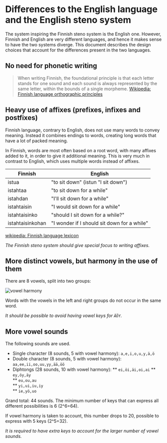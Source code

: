 # Differences to the English language and the English steno system

The system inspiring the Finnish steno system is the English one. However,
Finnish and English are very different languages, and hence it makes sense to
have the two systems diverge. This document describes the design choices that
account for the differences present in the two languages.

## No need for phonetic writing

> When writing Finnish, the foundational principle is that each letter stands for
> one sound and each sound is always represented by the same letter, within the
> bounds of a single morpheme.
[Wikipedia: Finnish language orthographic principles](https://en.wikipedia.org/wiki/Finnish_orthography#Orthographic_principles)

## Heavy use of affixes (prefixes, infixes and postfixes)

Finnish language, contrary to English, does not use many words to convey
meaning. Instead it combines endings to words, creating long words that have a
lot of packed meaning.

In Finnish, words are most often based on a root word, with many affixes added
to it, in order to give it additional meaning. This is very much in contrast to
English, which uses multiple words instead of affixes.

| Finnish          | English                                     |
| ----             | ----                                        |
| istua            | "to sit down" (istun "I sit down")          |
| istahtaa         | "to sit down for a while"                   |
| istahdan         | "I'll sit down for a while"                 |
| istahtaisin      | "I would sit down for a while"              |
| istahtaisinko    | "should I sit down for a while?"            |
| istahtaisinkohan | "I wonder if I should sit down for a while" |

[wikipedia: Finnish language lexicon](https://en.wikipedia.org/wiki/Finnish_language#Lexicon)

*The Finnish steno system should give special focus to writing affixes.*

## More distinct vowels, but harmony in the use of them

There are 8 vowels, split into two groups:

![vowel harmony](https://upload.wikimedia.org/wikipedia/commons/e/e3/Finnish_vowel_harmony_Venn_diagram.svg)

Words with the vowels in the left and right groups do not occur in the same
word. 

*It should be possible to avoid having vowel keys for `ÄÖY`.*

## More vowel sounds

The following sounds are used.

* Single character (8 sounds, 5 with vowel harmony): `a,e,i,o,u,y,ä,ö` 
* Double character (8 sounds, 5 with vowel harmony): `aa,ee,ii,oo,uu,yy,ää,öö` 
* Diphtongs (28 sounds, 10 with vowel harmony):
** `ei,öi,äi,oi,ai`
** `ey,öy,äy`	
** `eu,ou,au`	
** `yi,ui,iu,iy`	
** `ie,yö,uo`	

Grand total: 44 sounds. The minimum number of keys that can express all
different possibilities is 6 (2^6=64).

If vowel harmony is taken to account, this number drops to 20, possible to
express with 5 keys (2^5=32).

*It is required to have extra keys to account for the larger number of vowel
sounds.*
